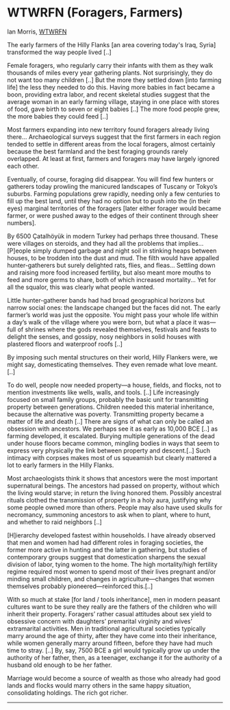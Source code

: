 # WTWRFN (Foragers, Farmers)

Ian Morris, [WTWRFN](https://www.amazon.de/Why-West-Rules-Now-Patterns/dp/0312611692)

The early farmers of the Hilly Flanks [an area covering today's Iraq,
Syria] transformed the way people lived [..]

Female foragers, who regularly carry their infants with them as they
walk thousands of miles every year gathering plants. Not surprisingly,
they do not want too many children [..] But the more they settled down
[into farming life] the less they needed to do this. Having more
babies in fact became a boon, providing extra labor, and recent
skeletal studies suggest that the average woman in an early farming
village, staying in one place with stores of food, gave birth to seven
or eight babies [..] The more food people grew, the more babies they
could feed [..]

<a name='replaced'/>

Most farmers expanding into new territory found foragers already
living there... Archaeological surveys suggest that the first farmers
in each region tended to settle in different areas from the local
foragers, almost certainly because the best farmland and the best
foraging grounds rarely overlapped. At least at first, farmers and
foragers may have largely ignored each other.

Eventually, of course, foraging did disappear. You will find few
hunters or gatherers today prowling the manicured landscapes of
Tuscany or Tokyo’s suburbs. Farming populations grew rapidly, needing
only a few centuries to fill up the best land, until they had no
option but to push into the (in their eyes) marginal territories of
the foragers [later either forager would became farmer, or were pushed
away to the edges of their continent through sheer numbers].

By 6500 Çatalhöyük in modern Turkey had perhaps three thousand.  These
were villages on steroids, and they had all the problems that
implies...  [P]eople simply dumped garbage and night soil in stinking
heaps between houses, to be trodden into the dust and mud. The filth
would have appalled hunter-gatherers but surely delighted rats, flies,
and fleas... Settling down and raising more food increased fertility,
but also meant more mouths to feed and more germs to share, both of
which increased mortality... Yet for all the squalor, this was clearly
what people wanted.

Little hunter-gatherer bands had had broad geographical horizons but
narrow social ones: the landscape changed but the faces did not. The
early farmer’s world was just the opposite. You might pass your whole
life within a day’s walk of the village where you were born, but what
a place it was—full of shrines where the gods revealed themselves,
festivals and feasts to delight the senses, and gossipy, nosy
neighbors in solid houses with plastered floors and waterproof roofs
[..]

By imposing such mental structures on their world, Hilly Flankers
were, we might say, domesticating themselves. They even remade what
love meant. [..]

To do well, people now needed property—a house, fields, and flocks,
not to mention investments like wells, walls, and tools. [..] Life
increasingly focused on small family groups, probably the basic unit
for transmitting property between generations. Children needed this
material inheritance, because the alternative was
poverty. Transmitting property became a matter of life and death [..]
There are signs of what can only be called an obsession with
ancestors. We perhaps see it as early as 10,000 BCE [..] as farming
developed, it escalated. Burying multiple generations of the dead
under house floors became common, mingling bodies in ways that seem to
express very physically the link between property and descent.[..]
Such intimacy with corpses makes most of us squeamish but clearly
mattered a lot to early farmers in the Hilly Flanks.

Most archaeologists think it shows that ancestors were the most
important supernatural beings. The ancestors had passed on property,
without which the living would starve; in return the living honored
them. Possibly ancestral rituals clothed the transmission of property
in a holy aura, justifying why some people owned more than
others. People may also have used skulls for necromancy, summoning
ancestors to ask when to plant, where to hunt, and whether to raid
neighbors [..]

<a name='hierarchy'/>

[H]ierarchy developed fastest within households. I have already
observed that men and women had had different roles in foraging
societies, the former more active in hunting and the latter in
gathering, but studies of contemporary groups suggest that
domestication sharpens the sexual division of labor, tying women to
the home. The high mortality/high fertility regime required most women
to spend most of their lives pregnant and/or minding small children,
and changes in agriculture—changes that women themselves probably
pioneered—reinforced this.[..]

With so much at stake [for land / tools inheritance], men in modern
peasant cultures want to be sure they really are the fathers of the
children who will inherit their property. Foragers’ rather casual
attitudes about sex yield to obsessive concern with daughters’
premarital virginity and wives’ extramarital activities. Men in
traditional agricultural societies typically marry around the age of
thirty, after they have come into their inheritance, while women
generally marry around fifteen, before they have had much time to
stray. [..] By, say, 7500 BCE a girl would typically grow up under the
authority of her father, then, as a teenager, exchange it for the
authority of a husband old enough to be her father.

Marriage would become a source of wealth as those who already had good
lands and flocks would marry others in the same happy situation,
consolidating holdings. The rich got richer.

---



